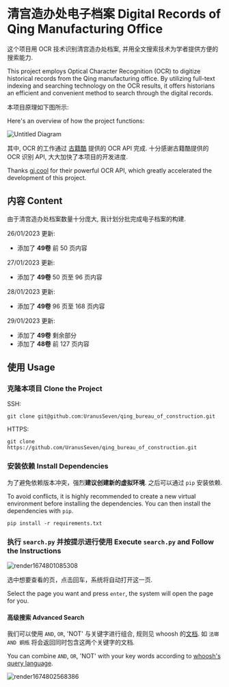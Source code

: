 # 清宫造办处电子档案 Digital Records of Qing Manufacturing Office

这个项目用 OCR 技术识别清宫造办处档案, 并用全文搜索技术为学者提供方便的搜索能力.

This project employs Optical Character Recognition (OCR) to digitize historical records from the Qing manufacturing office. By utilizing full-text indexing and searching technology on the OCR results, it offers historians an efficient and convenient method to search through the digital records.

本项目原理如下图所示:

Here's an overview of how the project functions:


![Untitled Diagram](https://user-images.githubusercontent.com/109661872/214812125-2d6d62df-4543-4687-8250-92e0b63d2035.jpg)

其中, OCR 的工作通过 [古籍酷](https://gj.cool/) 提供的 OCR API 完成. 十分感谢古籍酷提供的 OCR 识别 API, 
大大加快了本项目的开发进度.

Thanks [gj.cool](https://gj.cool/) for their powerful OCR API, which greatly accelerated the development of this project.

## 内容 Content
由于清宫造办处档案数量十分庞大, 我计划分批完成电子档案的构建.

26/01/2023 更新:
  - 添加了 **49卷** 前 50 页内容

27/01/2023 更新:
  - 添加了 **49卷** 50 页至 96 页内容

28/01/2023 更新:
  - 添加了 **49卷** 96 页至 168 页内容

29/01/2023 更新:
  - 添加了 **49卷** 剩余部分
  - 添加了 **48卷** 前 127 页内容

## 使用 Usage
### 克隆本项目 Clone the Project
SSH:
```
git clone git@github.com:UranusSeven/qing_bureau_of_construction.git
```

HTTPS:
```
git clone https://github.com/UranusSeven/qing_bureau_of_construction.git
```

### 安装依赖 Install Dependencies

为了避免依赖版本冲突，强烈**建议创建新的虚拟环境**. 之后可以通过 `pip` 安装依赖.

To avoid conflicts, it is highly recommended to create a new virtual environment before installing the dependencies. You can then install the dependencies with `pip`.

```
pip install -r requirements.txt
```

### 执行 `search.py` 并按提示进行使用 Execute `search.py` and Follow the Instructions

![render1674801085308](https://user-images.githubusercontent.com/109661872/215024151-8f2b1753-fc04-47bf-8905-54dc92b0a718.gif)

选中想要查看的页，点击回车，系统将自动打开这一页.

Select the page you want and press `enter`, the system will open the page for you.

#### 高级搜索 Advanced Search

我们可以使用 `AND`, `OR`, 'NOT' 与关键字进行组合, 规则见 whoosh 的[文档](https://whoosh.readthedocs.io/en/latest/querylang.html). 如 `法瑯 AND 銅瓶` 将会返回同时包含这两个关键字的文档.

You can combine `AND`, `OR`, 'NOT' with your key words according to [whoosh's query language](https://whoosh.readthedocs.io/en/latest/querylang.html).

![render1674802568386](https://user-images.githubusercontent.com/109661872/215027514-f1d48dce-74b9-4690-8fb2-45353e511580.gif)

